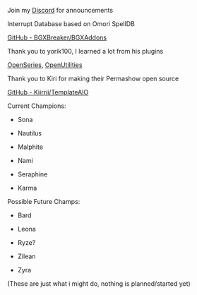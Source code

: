 Join my [Discord](https://discord.gg/dURC8dsFUr) for announcements

Interrupt Database based on Omori SpellDB

[GitHub - BGXBreaker/BGXAddons](https://github.com/BGXBreaker/BGXAddons)

Thank you to yorik100, I learned a lot from his plugins

[OpenSeries](https://github.com/yorik100/OpenSeries), [OpenUtilities](https://github.com/yorik100/OpenUtilities)

Thank you to Kiri for making their Permashow open source

[GitHub - Kiirrii/TemplateAIO](https://github.com/Kiirrii/TemplateAIO)

Current Champions:

- Sona

- Nautilus

- Malphite

- Nami

- Seraphine

- Karma

Possible Future Champs: 

- Bard

- Leona

- Ryze?

- Zilean

- Zyra

(These are just what i might do, nothing is planned/started yet)
